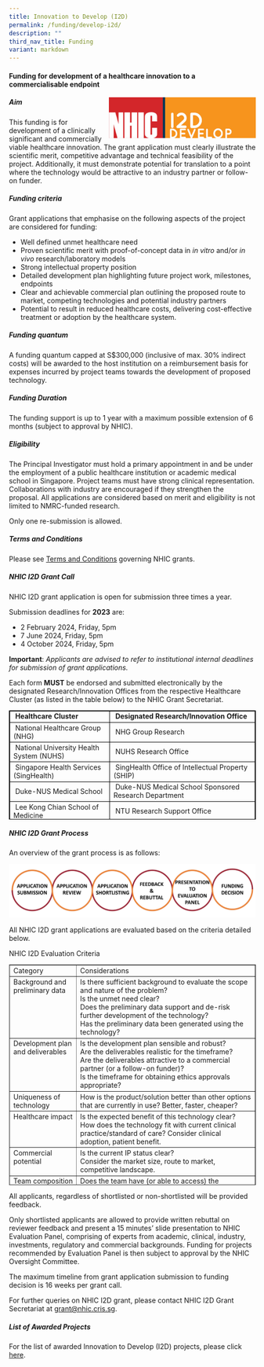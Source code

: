 ```yaml
---
title: Innovation to Develop (I2D)
permalink: /funding/develop-i2d/
description: ""
third_nav_title: Funding
variant: markdown
---
```

#### **Funding for development of a healthcare innovation to a commercialisable endpoint**

<img src="/images/Funding/logo_i2d.jpg" style="width:300px" align="right">

##### **Aim**

This funding is for development of a clinically significant and commercially viable healthcare innovation. The grant application must clearly illustrate the scientific merit, competitive advantage and technical feasibility of the project. Additionally, it must demonstrate potential for translation to a point where the technology would be attractive to an industry partner or follow-on funder.

##### **Funding criteria**

Grant applications that emphasise on the following aspects of the project are considered for funding:

*   Well defined unmet healthcare need
*   Proven scientific merit with proof-of-concept data in&nbsp;_in vitro_&nbsp;and/or&nbsp;_in vivo_&nbsp;research/laboratory models
*   Strong intellectual property position
*   Detailed development plan highlighting future project work, milestones, endpoints
*   Clear and achievable commercial plan outlining the proposed route to market, competing technologies and potential industry partners
*   Potential to result in reduced healthcare costs, delivering cost-effective treatment or adoption by the healthcare system.

##### **Funding quantum**

A funding quantum capped at S$300,000 (inclusive of max. 30% indirect costs) will be awarded to the host institution on a reimbursement basis for expenses incurred by project teams towards the development of proposed technology.

##### **Funding Duration**

The funding support is up to 1 year with a maximum possible extension of 6 months (subject to approval by NHIC).

##### **Eligibility**

The Principal Investigator must hold a primary appointment in and be under the employment of a public healthcare institution or academic medical school in Singapore. Project teams must have strong clinical representation. Collaborations with industry are encouraged if they strengthen the proposal. All applications are considered based on merit and eligibility is not limited to NMRC-funded research.

Only one re-submission is allowed.

##### **Terms and Conditions**

Please see&nbsp;[Terms and Conditions](http://www.nmrc.gov.sg/downloads)&nbsp;governing NHIC grants.

##### **NHIC I2D Grant Call**

NHIC I2D grant application is open for submission three times a year.

Submission deadlines for&nbsp;**2023**&nbsp;are:

*   2 February 2024, Friday, 5pm
*   7 June 2024, Friday, 5pm
*   4 October 2024, Friday, 5pm

**Important**:&nbsp;_Applicants are advised to refer to institutional internal deadlines for submission of grant applications._

Each form&nbsp;**MUST**&nbsp;be endorsed and submitted electronically by the designated Research/Innovation Offices from the respective Healthcare Cluster (as listed in the table below) to the NHIC Grant Secretariat.

<table style="max-width: 100%; background-color: transparent; border-collapse: collapse; border-spacing: 0px; padding: 0px; margin: 10px 0px; width: 855.125px; height: 222px; border: thin solid rgb(0, 0, 0);">
   <tbody>
      <tr>
         <td style="border: thin solid rgb(0, 0, 0);"><strong style="font-weight: bold;">&nbsp;Healthcare Cluster</strong></td>
         <td style="border: thin solid rgb(0, 0, 0);"><strong style="font-weight: bold;">&nbsp;Designated Research/Innovation Office</strong></td>
      </tr>
      <tr>
         <td style="border: thin solid rgb(0, 0, 0);">&nbsp;National Healthcare Group (NHG)</td>
         <td style="border: thin solid rgb(0, 0, 0);">&nbsp;NHG Group Research</td>
      </tr>
      <tr>
         <td style="border: thin solid rgb(0, 0, 0);">&nbsp;National University Health System (NUHS)</td>
         <td style="border: thin solid rgb(0, 0, 0);">&nbsp;NUHS Research Office&nbsp;</td>
      </tr>
      <tr>
         <td style="border: thin solid rgb(0, 0, 0);">&nbsp;Singapore Health Services (SingHealth)</td>
         <td style="border: thin solid rgb(0, 0, 0);">&nbsp;SingHealth Office of Intellectual Property (SHIP)</td>
      </tr>
      <tr>
         <td style="border: thin solid rgb(0, 0, 0);">&nbsp;Duke-NUS Medical School</td>
         <td style="border: thin solid rgb(0, 0, 0);">&nbsp;Duke-NUS Medical School Sponsored Research Department</td>
      </tr>
      <tr>
         <td style="border: thin solid rgb(0, 0, 0);">&nbsp;Lee Kong Chian School of Medicine</td>
         <td style="border: thin solid rgb(0, 0, 0);">&nbsp;NTU Research Support Office&nbsp;</td>
      </tr>
      <tr>
         <td style="border: thin solid rgb(0, 0, 0);">&nbsp;Yong Loo Lin School of Medicine&nbsp;</td>
         <td style="border: thin solid rgb(0, 0, 0);">&nbsp;NUHS Research Office&nbsp;</td>
      </tr>
   </tbody>
</table>

##### **NHIC I2D Grant Process**

An overview of the grant process is as follows:

![](/images/Funding/i2dprocess.jpg)

All NHIC I2D grant applications are evaluated based on the criteria detailed below.

NHIC I2D Evaluation Criteria  

<table style="max-width: 100%; background-color: transparent; border-collapse: collapse; border-spacing: 0px; padding: 0px; margin: 10px 0px; width: 855.125px; height: 449px;" cellpadding="10" border="1">
   <tbody>
      <tr>
         <td style="vertical-align: top;">Category</td>
         <td style="vertical-align: top;">Considerations</td>
      </tr>
      <tr>
         <td style="vertical-align: top;">Background and preliminary data</td>
         <td style="vertical-align: top;">Is there sufficient background to evaluate the scope and nature of the problem?<br>Is the unmet need clear?<br>Does the preliminary data support and de-risk further development of the technology?<br>Has the preliminary data been generated using the technology?</td>
      </tr>
      <tr>
         <td style="vertical-align: top;">Development plan and deliverables</td>
         <td style="vertical-align: top;">Is the development plan sensible and robust?<br>Are the deliverables realistic for the timeframe?<br>Are the deliverables attractive to a commercial partner (or a follow-on funder)?<br>Is the timeframe for obtaining ethics approvals appropriate?</td>
      </tr>
      <tr>
         <td style="vertical-align: top;">Uniqueness of technology</td>
         <td style="vertical-align: top;">How is the product/solution better than other options that are currently in use? Better, faster, cheaper?</td>
      </tr>
      <tr>
         <td style="vertical-align: top;">Healthcare impact</td>
         <td style="vertical-align: top;">Is the expected benefit of this technology clear?<br>How does the technology fit with current clinical practice/standard of care? Consider clinical adoption, patient benefit.</td>
      </tr>
      <tr>
         <td style="vertical-align: top;">Commercial potential</td>
         <td style="vertical-align: top;">Is the current IP status clear?<br>Consider the market size, route to market, competitive landscape.</td>
      </tr>
      <tr>
         <td style="vertical-align: top;">Team composition</td>
         <td style="vertical-align: top;">Does the team have (or able to access) the necessary competencies in: scientific and technological domains, clinical expertise, business development, where relevant?<br>Will recruitment of manpower impact project timelines?</td>
      </tr>
      <tr>
         <td style="vertical-align: top;">Budget</td>
         <td style="vertical-align: top;">Is the budget realistic for the work outlined?</td>
      </tr>
   </tbody>
</table>

All applicants, regardless of shortlisted or non-shortlisted will be provided feedback.

Only shortlisted applicants are allowed to provide written rebuttal on reviewer feedback and present a 15 minutes’ slide presentation to NHIC Evaluation Panel, comprising of experts from academic, clinical, industry, investments, regulatory and commercial backgrounds. Funding for projects recommended by Evaluation Panel is then subject to approval by the NHIC Oversight Committee.

The maximum timeline from grant application submission to funding decision is 16 weeks per grant call.

For further queries on NHIC I2D grant, please contact NHIC I2D Grant Secretariat at&nbsp;[grant@nhic.cris.sg](mailto:grant@nhic.cris.sg).

##### **List of Awarded Projects**
For the list of awarded Innovation to Develop (I2D) projects, please click [here](https://for.sg/awardedi2d).
